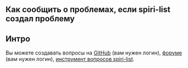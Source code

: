 ## Как сообщить о проблемах, если spiri-list создал проблему

## Интро
Вы можете создавать вопросы на [GitHub](https://github.com/spiri-leo/spiri-list/issues) (вам нужен логин), [форуме](https://cpiridon479.wixsite.com/spiri-list-forums/forum) (вам нужен логин), [инструмент вопросов spiri-list](https://cpiridon479.wixsite.com/spiri-list-forums/report).
